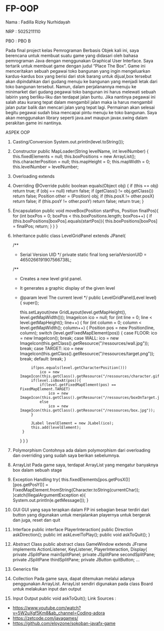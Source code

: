 # FP-OOP

Nama  : Fadilla Rizky Nurhidayah

NRP   : 5025211110

PBO   : PBO B

Pada final project kelas Pemrograman Berbasis Objek kali ini, saya berencana untuk membuat suatu game yang didasari oleh bahasa pemrograman Java dengan menggunakan Graphical User Interface. Saya tertarik untuk membuat game dengan judul “Place The Box”. Game ini menceritakan sebuah pegawai toko bangunan yang ingin mengeluarkan kardus-kardus box yang berisi dari stok barang untuk dijual,box tersebut akan dipindahkan dari gudang menuju ke bangunan yang menjadi letak dari toko bangunan tersebut. Namun, dalam perjalanannya menuju ke minimarket dari gudang pegawai toko bangunan ini harus melewati sebuah labirin yang berliku-liku dan terdapat jalan buntu. Jika nantinya pegawai ini salah atau kurang tepat dalam mengambil jalan maka ia harus mengambil jalan putar balik dan mencari jalan yang tepat lagi. Permainan akan selesai begitu pegawai sudah bisa mencapai pintu menuju ke toko bangunan. Saya akan menggunakan library seperti java.awt maupun javax.swing dalam perakitan game ini nantinya.

ASPEK OOP
1. Casting/Conversion 
   System.out.println(level.toString());
2. Constructor 
   public MapLoader(String levelName, int levelNumber) {
		this.fixedElements = null;
		this.boxPositions = new ArrayList<Position>();
		this.characterPosition = null;
		this.mapHeight = 0;
		this.mapWidth = 0;
		this.levelNumber = levelNumber;
3. Overloading
   extends
4. Overriding
   @Override
	public boolean equals(Object obj) {
		if (this == obj)
			return true;
		if (obj == null)
			return false;
		if (getClass() != obj.getClass())
			return false;
		Position other = (Position) obj;
		if (this.posX != other.posX)
			return false;
		if (this.posY != other.posY)
			return false;
		return true;
	}
5. Encapsulation
   public void moveBox(Position startPos, Position finalPos){
		for (int boxPos = 0; boxPos < this.boxPositions.length; boxPos++) {
			if (this.boxPositions[boxPos].equals(startPos)){
				this.boxPositions[boxPos] = finalPos;
				return;
			}
		}
	}
6. Inheritance 
   public class LevelGridPanel extends JPanel{

	/**
	 * Serial Version UID
	 */
	private static final long serialVersionUID = 4650266191907566738L;
	
	/**
	 * Creates a new level grid panel.
	 * It generates a graphic display of the given level
	 * @param level The current level
	 */
	public LevelGridPanel(Level level) {
		super();
		
		this.setLayout(new GridLayout(level.getMapHeight(), level.getMapWidth()));
		ImageIcon ico = null;
		for (int line = 0; line < level.getMapHeight(); line++) {
			for (int column = 0; column < level.getMapWidth(); column++) {
				Position pos = new Position(line, column);
				switch (level.getFixedMapElement(pos)) {
					case FLOOR:
						ico = new ImageIcon();
						break;
					case WALL:
						ico = new ImageIcon(this.getClass().getResource("/ressources/wall.jpg"));
						break;
					case TARGET:
							ico = new ImageIcon(this.getClass().getResource("/ressources/target.png"));
						break;
					default:
						break;
				}
				
				if(pos.equals(level.getCharacterPosition()))
					ico = new ImageIcon(this.getClass().getResource("/ressources/character.gif"));
				if(level.isBoxAt(pos)){
					if(level.getFixedMapElement(pos) == FixedMapElement.TARGET)
						ico = new ImageIcon(this.getClass().getResource("/ressources/boxOnTarget.jpg"));
					else
						ico = new ImageIcon(this.getClass().getResource("/ressources/box.jpg"));
				}
				
				JLabel levelElement = new JLabel(ico);
				this.add(levelElement);
			}
		}
	}
}
7. Polymorphism
   Contohnya ada dalam polymorphism dari overloading dan overriding yang sudah saya berikan sebelumnya.
8. ArrayList
   Pada game saya, terdapat ArrayList yang mengatur banyaknya box dalam sebuah stage
9. Exception Handling
   try{
								this.fixedElements[pos.getPosX()][pos.getPosY()] = FixedMapElement.fromString(Character.toString(currentChar));
							}catch(IllegalArgumentException e){
								System.out.println(e.getMessage());
							}
10. GUI
    GUI yang saya terapkan dalam FP ini sebagian besar terdiri dari button yang digunakan untuk menjalankan playernya untuk bergerak dan juga, reset dan quit
11. Interface
    public interface PlayerInteraction{
	      public Direction askDirection();
	      public int askLevelToPlay();
	      public void askToQuit();
	  }
12. Abstract Class
    public abstract class GameWindow extends JFrame implements ActionListener, KeyListener, PlayerInteraction, Display{
        private JSplitPane mainSplitPanel;
        private JSplitPane secondSplitPane;
        private JSplitPane thirdSplitPane;
        private JButton quitButton;
        ...
13. Generics
    file
14. Collection
    Pada game saya, dapat ditemukan melalui adanya penggunakan ArrayList. ArrayList sendiri digunakan pada class Board untuk melakukan input dan output
15. Input Output
    public void askToQuit();
Link Sources : 
- https://www.youtube.com/watch?v=5W2uXgf5Km8&ab_channel=Coding-adora
- https://zetcode.com/javagames/
- https://github.com/eloyzone/sokoban-javafx-game
